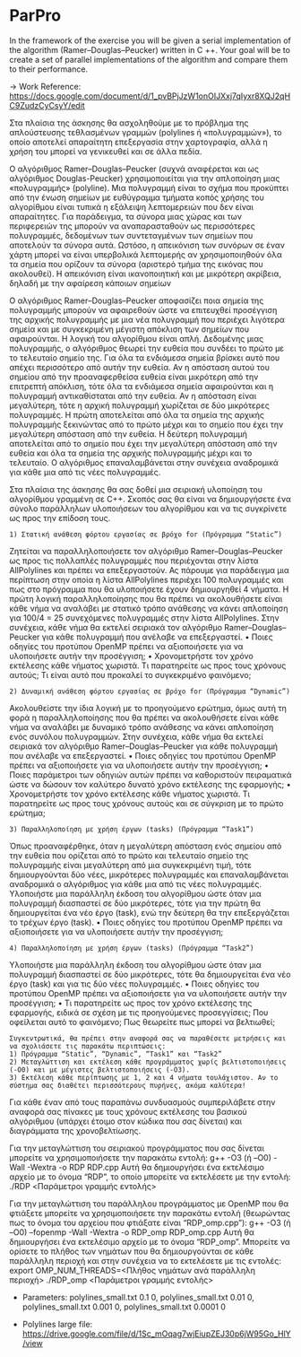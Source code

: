 # ParPro
In the framework of the exercise you will be given a serial implementation of the algorithm (Ramer–Douglas–Peucker) written in C ++. Your goal will be to create a set of parallel implementations of the algorithm and compare them to their performance.

-> Work Reference: https://docs.google.com/document/d/1_pvBPjJzW1onOIJXxj7qIyxr8XQJ2qHC9ZudzCyCsyY/edit

Στα πλαίσια της άσκησης θα ασχοληθούμε με το πρόβλημα της απλούστευσης τεθλασμένων γραμμών (polylines ή «πολυγραμμών»), το οποίο αποτελεί απαραίτητη επεξεργασία στην χαρτογραφία, αλλά η χρήση του μπορεί να γενικευθεί και σε άλλα πεδία.

Ο αλγόριθμος Ramer–Douglas–Peucker (συχνά αναφέρεται και ως αλγόριθμος Douglas-Peucker) χρησιμοποιείται για την απλοποίηση μιας «πολυγραμμής» (polyline). Μια πολυγραμμή είναι το σχήμα που προκύπτει από την ένωση σημείων με ευθύγραμμα τμήματα
κοπός χρήσης του αλγορίθμου είναι τυπικά η εξάλειψη λεπτομερειών που δεν είναι απαραίτητες. Για παράδειγμα, τα σύνορα μιας χώρας και των περιφερειών της μπορούν να αναπαρασταθούν ως περισσότερες πολυγραμμές, δεδομένων των συντεταγμένων των σημείων που αποτελούν τα σύνορα αυτά. Ωστόσο, η απεικόνιση των συνόρων σε έναν χάρτη μπορεί να είναι υπερβολικά λεπτομερής αν χρησιμοποιηθούν όλα τα σημεία που ορίζουν τα σύνορα (αριστερό τμήμα της εικόνας που ακολουθεί). Η απεικόνιση είναι ικανοποιητική και με μικρότερη ακρίβεια, δηλαδή με την αφαίρεση κάποιων σημείων 

Ο αλγόριθμος Ramer–Douglas–Peucker αποφασίζει ποια σημεία της πολυγραμμής μπορούν να αφαιρεθούν ώστε να επιτευχθεί προσέγγιση της αρχικής πολυγραμμής με μια νέα πολυγραμμή που περιέχει λιγότερα σημεία και με συγκεκριμένη μέγιστη απόκλιση των σημείων που αφαιρούνται.
Η λογική του αλγορίθμου είναι απλή. Δεδομένης μιας πολυγραμμής, ο αλγόριθμος θεωρεί την ευθεία που συνδέει το πρώτο με το τελευταίο σημείο της. Για όλα τα ενδιάμεσα σημεία βρίσκει αυτό που απέχει περισσότερο από αυτήν την ευθεία. Αν η απόσταση αυτού του σημείου από την προαναφερθείσα ευθεία είναι μικρότερη από την επιτρεπτή απόκλιση, τότε όλα τα ενδιάμεσα σημεία αφαιρούνται και η πολυγραμμή αντικαθίσταται από την ευθεία. Αν η απόσταση είναι μεγαλύτερη, τότε η αρχική πολυγραμμή χωρίζεται σε δύο μικρότερες πολυγραμμές. Η πρώτη αποτελείται από όλα τα σημεία της αρχικής πολυγραμμής ξεκινώντας από το πρώτο μέχρι και το σημείο που έχει την μεγαλύτερη απόσταση από την ευθεία. Η δεύτερη πολυγραμμή αποτελείται από το σημείο που έχει την μεγαλύτερη απόσταση από την ευθεία και όλα τα σημεία της αρχικής πολυγραμμής μέχρι και το τελευταίο. Ο αλγόριθμος επαναλαμβάνεται στην συνέχεια αναδρομικά για κάθε μια από τις νέες πολυγραμμές.

Στα πλαίσια της άσκησης θα σας δοθεί μια σειριακή υλοποίηση του αλγορίθμου γραμμένη σε C++. Σκοπός σας θα είναι να δημιουργήσετε ένα σύνολο παράλληλων υλοποιήσεων του αλγορίθμου και να τις συγκρίνετε ως προς την επίδοση τους.

    1) Στατική ανάθεση φόρτου εργασίας σε βρόχο for (Πρόγραμμα “Static”)
Ζητείται να παραλληλοποιήσετε τον αλγόριθμο Ramer–Douglas–Peucker ως προς τις πολλαπλές πολυγραμμές που περιέχονται στην λίστα AllPolylines και πρέπει να επεξεργαστούν. Ας πάρουμε για παράδειγμα μια περίπτωση στην οποία η λίστα AllPolylines περιέχει 100 πολυγραμμές και πως στο πρόγραμμα που θα υλοποιήσετε έχουν δημιουργηθεί 4 νήματα. Η πρώτη λογική παραλληλοποίησης που θα πρέπει να ακολουθήσετε είναι κάθε νήμα να αναλάβει με στατικό τρόπο ανάθεσης να κάνει απλοποίηση για 100/4 = 25 συνεχόμενες πολυγραμμές στην λίστα AllPolylines. Στην συνέχεια, κάθε νήμα θα εκτελεί σειριακά τον αλγόριθμο Ramer–Douglas–Peucker για κάθε πολυγραμμή που ανέλαβε να επεξεργαστεί.
    • Ποιες οδηγίες του προτύπου OpenMP πρέπει να αξιοποιήσετε για να υλοποιήσετε αυτήν την προσέγγιση;
    • Χρονομετρήστε τον χρόνο εκτέλεσης κάθε νήματος χωριστά. Τι παρατηρείτε ως προς τους χρόνους αυτούς; Τι είναι αυτό που προκαλεί το συγκεκριμένο φαινόμενο;
    
    2) Δυναμική ανάθεση φόρτου εργασίας σε βρόχο for (Πρόγραμμα “Dynamic”)
Ακολουθείστε την ίδια λογική με το προηγούμενο ερώτημα, όμως αυτή τη φορά η παραλληλοποίησης που θα πρέπει να ακολουθήσετε είναι κάθε νήμα να αναλάβει με δυναμικό τρόπο ανάθεσης να κάνει απλοποίηση ενός συνόλου πολυγραμμών. Στην συνέχεια, κάθε νήμα θα εκτελεί σειριακά τον αλγόριθμο Ramer–Douglas–Peucker για κάθε πολυγραμμή που ανέλαβε να επεξεργαστεί.
    • Ποιες οδηγίες του προτύπου OpenMP πρέπει να αξιοποιήσετε για να υλοποιήσετε αυτήν την προσέγγιση;
    • Ποιες παράμετροι των οδηγιών αυτών πρέπει να καθοριστούν πειραματικά ώστε να δώσουν τον καλύτερο δυνατό χρόνο εκτέλεσης της εφαρμογής;
    • Χρονομετρήστε τον χρόνο εκτέλεσης κάθε νήματος χωριστά. Τι παρατηρείτε ως προς τους χρόνους αυτούς και σε σύγκριση με το πρώτο ερώτημα;
 
    3) Παραλληλοποίηση με χρήση έργων (tasks) (Πρόγραμμα “Task1”)
Όπως προαναφέρθηκε, όταν η μεγαλύτερη απόσταση ενός σημείου από την ευθεία που ορίζεται από το πρώτο και τελευταίο σημείο της πολυγραμμής είναι μεγαλύτερη από μια συγκεκριμένη τιμή, τότε δημιουργούνται δύο νέες, μικρότερες πολυγραμμές και επαναλαμβάνεται αναδρομικά ο αλγόριθμος για κάθε μια από τις νέες πολυγραμμές.
Υλοποιήστε μια παράλληλη έκδοση του αλγορίθμου ώστε όταν μια πολυγραμμή διασπαστεί σε δύο μικρότερες, τότε για την πρώτη θα δημιουργείται ένα νέο έργο (task), ενώ την δεύτερη θα την επεξεργάζεται το τρέχων έργο (task).
    • Ποιες οδηγίες του προτύπου OpenMP πρέπει να αξιοποιήσετε για να υλοποιήσετε αυτήν την προσέγγιση;
    
    4) Παραλληλοποίηση με χρήση έργων (tasks) (Πρόγραμμα “Task2”)
Υλοποιήστε μια παράλληλη έκδοση του αλγορίθμου ώστε όταν μια πολυγραμμή διασπαστεί σε δύο μικρότερες, τότε θα δημιουργείται ένα νέο έργο (task) και για τις δύο νέες πολυγραμμές.
    • Ποιες οδηγίες του προτύπου OpenMP πρέπει να αξιοποιήσετε για να υλοποιήσετε αυτήν την προσέγγιση;
    • Τι παρατηρείτε ως προς τον χρόνο εκτέλεσης της εφαρμογής, ειδικά σε σχέση με τις προηγούμενες προσεγγίσεις; Που οφείλεται αυτό το φαινόμενο; Πως θεωρείτε πως μπορεί να βελτιωθεί;
    
    Συγκεντρωτικά, θα πρέπει στην αναφορά σας να παραθέσετε μετρήσεις και να σχολιάσετε τις παρακάτω περιπτώσεις:
    1) Πρόγραμμα “Static”, “Dynamic”, “Task1” και “Task2”
    2) Μεταγλώττιση και εκτέλεση κάθε προγράμματος χωρίς βελτιστοποιήσεις (-O0) και με μέγιστες βελτιστοποιήσεις (-O3).
    3) Εκτέλεση κάθε περίπτωσης με 1, 2 και 4 νήματα τουλάχιστον. Αν το σύστημα σας διαθέτει περισσότερους πυρήνες, ακόμα καλύτερα!
Για κάθε έναν από τους παραπάνω συνδυασμούς συμπεριλάβετε στην αναφορά σας πίνακες με τους χρόνους εκτέλεσης του βασικού αλγόριθμου (υπάρχει έτοιμο στον κώδικα που σας δίνεται) και διαγράμματα της χρονοβελτίωσης.

Για την μεταγλώττιση του σειριακού προγράμματος που σας δίνεται μπορείτε να χρησιμοποιήσετε την παρακάτω εντολή:
g++ -O3 (ή –O0) -Wall -Wextra -o RDP RDP.cpp
Αυτή θα δημιουργήσει ένα εκτελέσιμο αρχείο με το όνομα “RDP”, το οποίο μπορείτε να εκτελέσετε με την εντολή:
./RDP <Παράμετροι γραμμής εντολής>

Για την μεταγλώττιση του παράλληλου προγράμματος με OpenMP που θα φτιάξετε μπορείτε να χρησιμοποιήσετε την παρακάτω εντολή (θεωρώντας πως το όνομα του αρχείου που φτιάξατε είναι “RDP_omp.cpp”):
g++ -O3 (ή –O0) –fopenmp -Wall -Wextra -o RDP_omp RDP_omp.cpp
Αυτή θα δημιουργήσει ένα εκτελέσιμο αρχείο με το όνομα “RDP_omp”. Μπορείτε να ορίσετε το πλήθος των νημάτων που θα δημιουργούνται σε κάθε παράλληλη περιοχή και στην συνέχεια να το εκτελέσετε με τις εντολές:
export OMP_NUM_THREADS=<Πλήθος νημάτων ανά παράλληλη περιοχή>
./RDP_omp <Παράμετροι γραμμής εντολής>

- Parameters: polylines_small.txt 0.1 0, polylines_small.txt 0.01 0, polylines_small.txt 0.001 0, polylines_small.txt 0.0001 0
  
- Polylines large file: https://drive.google.com/file/d/1Sc_mOqag7wjEiupZEJ30p6jW95Go_HlY/view
